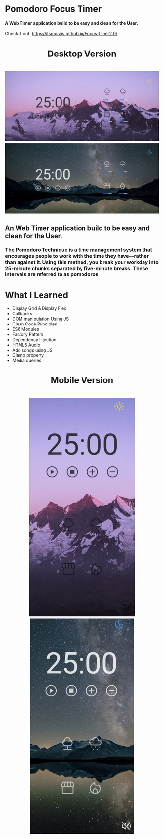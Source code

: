 ﻿# Pomodoro Focus Timer 
 #### A Web Timer application build to be easy and clean for the User.
 Check it out: https://itsmorais.github.io/Focus-timer2.0/
 
 <h1 align="center">Desktop Version</h1>
 <h1 align="center" display="flex">
  <img alt="Destop-light-version" title="#DESKTOP" src="./images/desktop1.png" />
   <img alt="Destop-dark-version" title="#DESKTOP" src="./images/desktop2.png" />
</h1>


## An Web Timer application build to be easy and clean for the User.
### The Pomodoro Technique is a time management system that encourages people to work with the time they have—rather than against it. Using this method, you break your workday into 25-minute chunks separated by five-minute breaks. These intervals are referred to as pomodoros

# What I Learned
<!--ts-->
* Display Grid & Display Flex
* Callbacks
* DOM manipulation Using JS
* Clean Code Principles
* ES6 Modules
* Factory Pattern
* Dependency Injection
* HTML5 Audio
* Add songs using JS
* Clamp property
* Media queries

 <h1 align="center">Mobile Version</h1>
<h1 align="center "display="flex">
  <img alt="Destop-light-version" title="#DESKTOP" src="./images/mobile1.png" />
   <img alt="Destop-dark-version" title="#DESKTOP" src="./images/mobile2.png" />
</h1>
